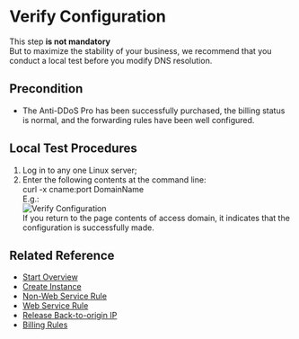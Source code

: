 # Verify Configuration

This step **is not mandatory** 
<Br/>But to maximize the stability of your business, we recommend that you conduct a local test before you modify DNS resolution.

## Precondition
- The Anti-DDoS Pro has been successfully purchased, the billing status is normal, and the forwarding rules have been well configured.

## Local Test Procedures
1. Log in to any one Linux server;</br>
2. Enter the following contents at the command line:</br>
curl -x cname:port DomainName
<Br/>E.g.: <Br/>
![Verify Configuration](https://github.com/jdcloudcom/cn/blob/edit/image/Advanced%20Anti-DDoS/Verify-Local-Settings.png)
<Br/>If you return to the page contents of access domain, it indicates that the configuration is successfully made.

## Related Reference
- [Start Overview](Overview.md)
- [Create Instance](Create-Instance.md)
- [Non-Web Service Rule](Non-Web-Service-Forwarding-Rule.md)
- [Web Service Rule](Web-Service-Forwarding-Rule.md)
- [Release Back-to-origin IP](Whitelist-local-IP-subnet.md)
- [Billing Rules](../Pricing/Billing-Rules.md)
